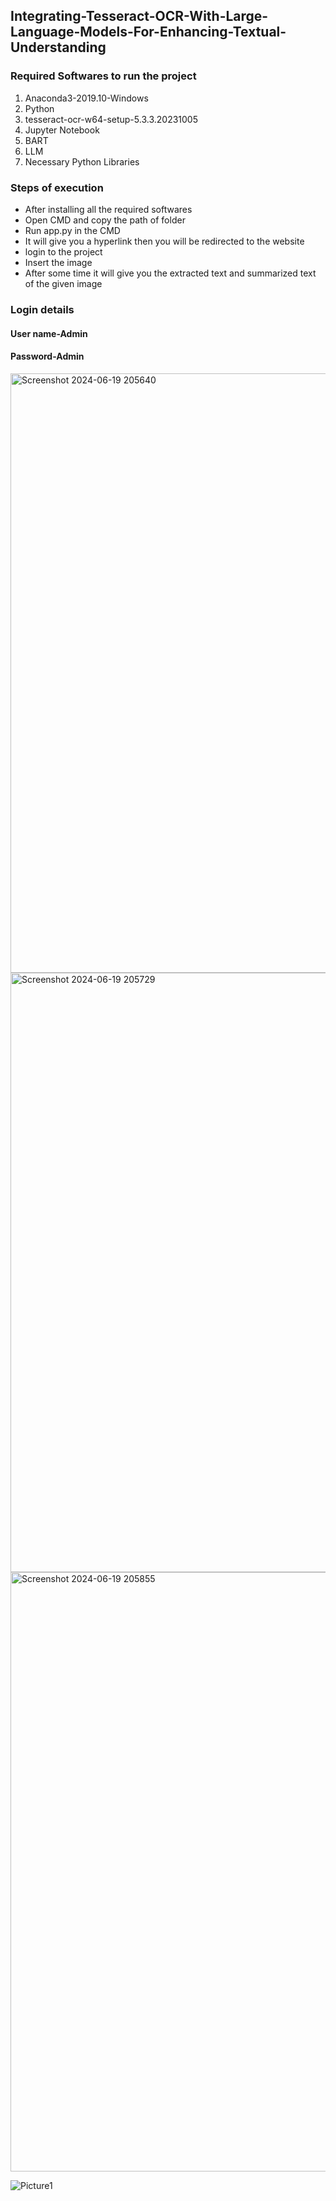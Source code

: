 
<h2>Integrating-Tesseract-OCR-With-Large-Language-Models-For-Enhancing-Textual-Understanding</h2>

<h3>Required Softwares to run the project</h3>

  1. Anaconda3-2019.10-Windows
  2. Python
  3. tesseract-ocr-w64-setup-5.3.3.20231005
  4. Jupyter Notebook
  5. BART
  6. LLM
  7. Necessary Python Libraries



<h3>Steps of execution</h3>

<ul>
<li>After installing all the required softwares</li>
<li> Open CMD and copy the path of folder</li>
<li>Run app.py in the CMD</li>
<li>It will give you a hyperlink then you will be redirected to the website</li>
<li>login to the project</li>
<li>Insert the image</li>
<li>After some time it will give you the extracted text and summarized text of the given image</li>
</ul>

<h3>Login details</h3>
<h4>User name-Admin</h4>
<h4>Password-Admin</h4>



<img width="959" alt="Screenshot 2024-06-19 205640" src="https://github.com/jaipal-reddy-p/Integrating-Tesseract-OCR-With-Large-Language-Models-For-Enhancing-Textual-Understanding/assets/96718212/9c6ecfac-3c6a-4d9b-836b-9b716e602fee">


<img width="959" alt="Screenshot 2024-06-19 205729" src="https://github.com/jaipal-reddy-p/Integrating-Tesseract-OCR-With-Large-Language-Models-For-Enhancing-Textual-Understanding/assets/96718212/f524eb2c-b825-4def-90bc-870d32cbcd05">


<img width="959" alt="Screenshot 2024-06-19 205855" src="https://github.com/jaipal-reddy-p/Integrating-Tesseract-OCR-With-Large-Language-Models-For-Enhancing-Textual-Understanding/assets/96718212/d87096f7-411f-434f-b0cb-874ee27a1e94">


![Picture1](https://github.com/jaipal-reddy-p/Integrating-Tesseract-OCR-With-Large-Language-Models-For-Enhancing-Textual-Understanding/assets/96718212/5c251fbb-9eee-4749-a9ce-f5b1fc4c82bc)

